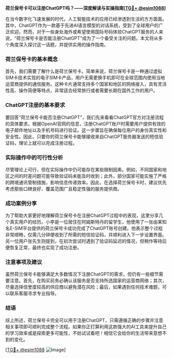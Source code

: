 **荷兰保号卡可以注册ChatGPT吗？——深度解读与实操指南[[TG💪+ @esim1088](https://t.me/s/esim1088)]**

在当今数字化飞速发展的时代，人工智能技术的应用已经渗透到生活的方方面面。其中，ChatGPT作为一款基于先进AI语言模型的对话系统，受到了全球用户的广泛欢迎。然而，对于一些身处海外或希望使用国际号码体验ChatGPT服务的人来说，“荷兰保号卡是否能注册ChatGPT”成为了一个备受关注的问题。本文将从多个角度深入探讨这一话题，并提供实用的操作指南。

### 荷兰保号卡的基本概念

首先，我们需要了解什么是荷兰保号卡。简单来说，荷兰保号卡是一种通过虚拟SIM卡技术实现的电子SIM卡产品，用户无需更换手机即可在全球范围内使用当地运营商提供的通信服务。这种卡片通常支持多个国家和地区的网络接入，具有灵活性高、操作简便等特点，非常适合经常旅行或者需要长期在国外工作的用户。

### ChatGPT注册的基本要求

要回答“荷兰保号卡能否注册ChatGPT”，我们先来看看ChatGPT官方对注册流程的具体要求。根据OpenAI官网的信息，注册ChatGPT账户时需要用户提供有效的电子邮件地址以及手机号码进行验证。这一步骤旨在确保每位用户的身份真实性和安全性。因此，只要你的荷兰保号卡能够接收来自ChatGPT服务器发送的短信验证码，理论上就可以完成注册过程。

### 实际操作中的可行性分析

尽管理论上可行，但在实际操作中仍可能存在某些限制因素。例如，不同国家和地区之间的时差问题可能导致验证码未能及时收到；此外，部分国家可能实施了严格的跨境通讯管制措施，影响信息传递效率。因此，在选择荷兰保号卡时，建议优先考虑那些口碑良好、覆盖范围广且稳定性强的服务提供商。

### 成功案例分享

为了帮助大家更好地理解荷兰保号卡在注册ChatGPT过程中的表现，这里分享几个真实用户的经历。小李是一位居住在阿姆斯特丹的留学生，他使用了一张由某知名E-SIM平台提供的荷兰保号卡成功完成了ChatGPT账号创建。他表示整个过程非常顺畅，仅需几分钟便收到了所需的短信验证码，并顺利进入下一步设置界面。另一位用户张先生则提到，在初次尝试时遇到了验证码延迟的情况，但稍作等待后便恢复正常，最终也实现了成功注册。

### 注意事项及建议

虽然荷兰保号卡能够满足大多数情况下注册ChatGPT的需求，但仍有一些细节需要注意。首先，在购买前务必确认该服务是否支持所选国家的运营商网络；其次，尽量选择信誉度较高的供应商以避免潜在风险；最后，如果遇到任何技术难题，可以联系客服寻求专业指导。

### 结语

综上所述，荷兰保号卡完全可以用于注册ChatGPT，只需遵循正确的步骤并注意相关事项即可顺利完成整个流程。如果你正打算利用这款强大的AI工具来提升自己的学习效率或是探索更多可能性，不妨试试看吧！相信它会给你的生活带来意想不到的变化。

[[TG💪+ @esim1088](https://t.me/s/esim1088) ![Image](https://i.postimg.cc/4NQfJmqS/Snipaste-2025-05-13-00-14-12.png)]